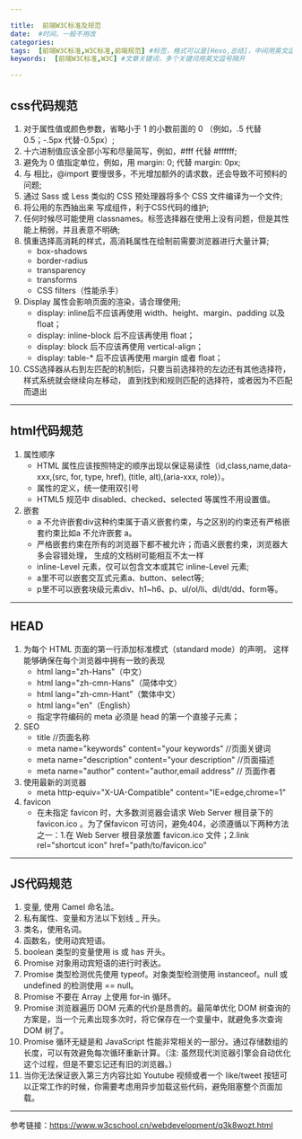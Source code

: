 ```yaml
---

title:  前端W3C标准及规范
date:  #时间，一般不用改
categories:  
tags:  [前端W3C标准,W3C标准,前端规范] #标签，格式可以是[Hexo,总结]，中间用英文逗号分开
keywords:  [前端W3C标准,W3C] #文章关键词，多个关键词用英文逗号隔开

---
```

##  css代码规范
   1. 对于属性值或颜色参数，省略小于 1 的小数前面的 0 （例如，.5 代替 0.5；-.5px 代替-0.5px）;
   2. 十六进制值应该全部小写和尽量简写，例如，#fff 代替 #ffffff;
   3. 避免为 0 值指定单位，例如，用 margin: 0; 代替 margin: 0px;
   4. 与 <link> 相比，@import 要慢很多，不光增加额外的请求数，还会导致不可预料的问题;
   5. 通过 Sass 或 Less 类似的 CSS 预处理器将多个 CSS 文件编译为一个文件;
   6. 将公用的东西抽出来 写成组件，利于CSS代码的维护;
   7. 任何时候尽可能使用 classnames。标签选择器在使用上没有问题，但是其性能上稍弱，并且表意不明确;
   8. 慎重选择高消耗的样式，高消耗属性在绘制前需要浏览器进行大量计算;
	  +  box-shadows
	  *  border-radius
	  *  transparency 
	  *  transforms
	  *  CSS filters（性能杀手）
   9. Display 属性会影响页面的渲染，请合理使用;
	  *  display: inline后不应该再使用 width、height、margin、padding 以及 float；  
	  *  display: inline-block 后不应该再使用 float；  
	  *  display: block 后不应该再使用 vertical-align；  
	  *  display: table-* 后不应该再使用 margin 或者 float；			  
   10. CSS选择器从右到左匹配的机制后，只要当前选择符的左边还有其他选择符，样式系统就会继续向左移动，
	  直到找到和规则匹配的选择符，或者因为不匹配而退出
* * * *
##  html代码规范
   1. 属性顺序
	  *  HTML 属性应该按照特定的顺序出现以保证易读性（id,class,name,data-xxx,(src, for, type, href),
	   (title, alt),(aria-xxx, role)）。
	  *  属性的定义，统一使用双引号
	  *  HTML5 规范中 disabled、checked、selected 等属性不用设置值。
   2. 嵌套
	  *  a 不允许嵌套div这种约束属于语义嵌套约束，与之区别的约束还有严格嵌套约束比如a 不允许嵌套 a。
	  *  严格嵌套约束在所有的浏览器下都不被允许；而语义嵌套约束，浏览器大多会容错处理，
	     生成的文档树可能相互不太一样
	  *  inline-Level 元素，仅可以包含文本或其它 inline-Level 元素;
	  *  a里不可以嵌套交互式元素a、button、select等;
	  *  p里不可以嵌套块级元素div、h1~h6、p、ul/ol/li、dl/dt/dd、form等。

   * * * *
##  HEAD
   1. 为每个 HTML 页面的第一行添加标准模式（standard mode）的声明， 这样能够确保在每个浏览器中拥有一致的表现
	  *  html lang="zh-Hans"（中文）
	  *  html lang="zh-cmn-Hans"（简体中文）
	  *  html lang="zh-cmn-Hant"（繁体中文）
	  *  html lang="en"（English）
	  *  指定字符编码的 meta 必须是 head 的第一个直接子元素；
   2. SEO 
	  *  title   //页面名称
	  *  meta name="keywords" content="your keywords"  //页面关键词
	  *  meta name="description" content="your description"  //页面描述
	  *  meta name="author" content="author,email address"   // 页面作者
   3. 使用最新的浏览器
	  *  meta http-equiv="X-UA-Compatible" content="IE=edge,chrome=1"
   4. favicon
	  *  在未指定 favicon 时，大多数浏览器会请求 Web Server 根目录下的 favicon.ico 。为了保favicon 可访问，避免404，必须遵循以下两种方法之一：1.在 Web Server 根目录放置 favicon.ico 文件；2.link rel="shortcut icon" href="path/to/favicon.ico"
   * * * *				
##  JS代码规范
   1. 变量, 使用 Camel 命名法。
   2. 私有属性、变量和方法以下划线 _ 开头。
   3. 类名，使用名词。
   4. 函数名，使用动宾短语。
   5. boolean 类型的变量使用 is 或 has 开头。
   6. Promise 对象用动宾短语的进行时表达。
   7. Promise 类型检测优先使用 typeof。对象类型检测使用 instanceof。null 或 undefined 的检测使用 == null。
   8. Promise 不要在 Array 上使用 for-in 循环。
   9. Promise 浏览器遍历 DOM 元素的代价是昂贵的。最简单优化 DOM 树查询的方案是，当一个元素出现多次时，将它保存在一个变量中，就避免多次查询 DOM 树了。
   10. Promise 循环无疑是和 JavaScript 性能非常相关的一部分。通过存储数组的长度，可以有效避免每次循环重新计算。（注: 虽然现代浏览器引擎会自动优化这个过程，但是不要忘记还有旧的浏览器。）
   11. 当你无法保证嵌入第三方内容比如 Youtube 视频或者一个 like/tweet 按钮可以正常工作的时候，你需要考虑用异步加载这些代码，避免阻塞整个页面加载。
* * * *
参考链接：<a>https://www.w3cschool.cn/webdevelopment/q3k8wozt.html</a>
